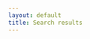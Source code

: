 ```yaml
---
layout: default
title: Search results
---
```

<!-- Test lunr.js for search results -->
<script src="{{ site.baseurl }}/js/lunr.min.js"></script>
<script src="{{ site.baseurl }}/js/search-results.js"></script>
<!--<div class="search-results-count"></div>-->
<ul class="search-results"></ul>